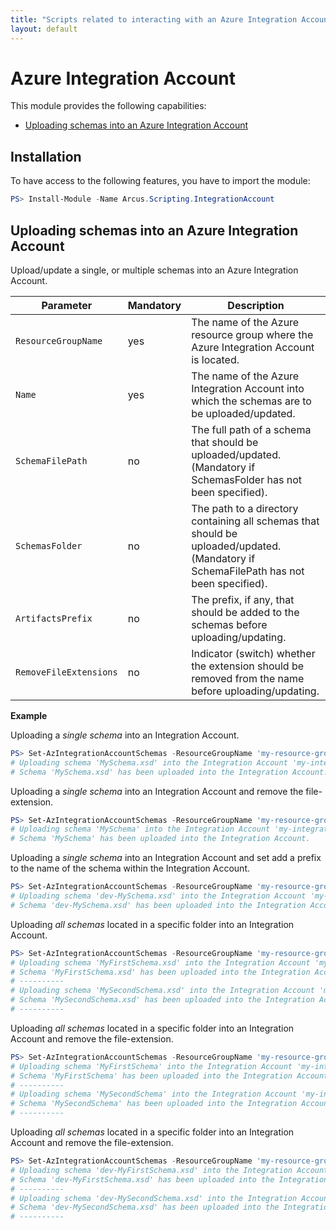 ```yaml
---
title: "Scripts related to interacting with an Azure Integration Account"
layout: default
---
```


# Azure Integration Account

This module provides the following capabilities:
- [Uploading schemas into an Azure Integration Account](#uploading-schemas-into-an-azure-integration-account)

## Installation

To have access to the following features, you have to import the module:

```powershell
PS> Install-Module -Name Arcus.Scripting.IntegrationAccount
```

## Uploading schemas into an Azure Integration Account

Upload/update a single, or multiple schemas into an Azure Integration Account.

| Parameter              | Mandatory | Description                                                                                                                            |
| ---------------------- | --------- | -------------------------------------------------------------------------------------------------------------------------------------- |
| `ResourceGroupName`    | yes       | The name of the Azure resource group where the Azure Integration Account is located.                                                   |
| `Name`                 | yes       | The name of the Azure Integration Account into which the schemas are to be uploaded/updated.                                           |
| `SchemaFilePath`       | no        | The full path of a schema that should be uploaded/updated. (Mandatory if SchemasFolder has not been specified).                        |
| `SchemasFolder`        | no        | The path to a directory containing all schemas that should be uploaded/updated. (Mandatory if SchemaFilePath has not been specified).  |
| `ArtifactsPrefix`      | no        | The prefix, if any, that should be added to the schemas before uploading/updating.                                                     |
| `RemoveFileExtensions` | no        | Indicator (switch) whether the extension should be removed from the name before uploading/updating.                                    |

**Example**  

Uploading a *single schema* into an Integration Account.  
```powershell
PS> Set-AzIntegrationAccountSchemas -ResourceGroupName 'my-resource-group' -Name 'my-integration-account' -SchemaFilePath "C:\Schemas\MySchema.xsd"
# Uploading schema 'MySchema.xsd' into the Integration Account 'my-integration-account'
# Schema 'MySchema.xsd' has been uploaded into the Integration Account.
```

Uploading a *single schema* into an Integration Account and remove the file-extension.  
```powershell
PS> Set-AzIntegrationAccountSchemas -ResourceGroupName 'my-resource-group' -Name 'my-integration-account' -SchemaFilePath "C:\Schemas\MySchema.xsd" -RemoveFileExtensions
# Uploading schema 'MySchema' into the Integration Account 'my-integration-account'
# Schema 'MySchema' has been uploaded into the Integration Account.
```
Uploading a *single schema* into an Integration Account and set add a prefix to the name of the schema within the Integration Account.  
```powershell
PS> Set-AzIntegrationAccountSchemas -ResourceGroupName 'my-resource-group' -Name 'my-integration-account' -SchemaFilePath "C:\Schemas\MySchema.xsd" -ArtifactsPrefix 'dev-'
# Uploading schema 'dev-MySchema.xsd' into the Integration Account 'my-integration-account'
# Schema 'dev-MySchema.xsd' has been uploaded into the Integration Account.
```

Uploading *all schemas* located in a specific folder into an Integration Account.  
```powershell
PS> Set-AzIntegrationAccountSchemas -ResourceGroupName 'my-resource-group' -Name 'my-integration-account' -SchemasFolder "C:\Schemas"
# Uploading schema 'MyFirstSchema.xsd' into the Integration Account 'my-integration-account'
# Schema 'MyFirstSchema.xsd' has been uploaded into the Integration Account.
# ----------
# Uploading schema 'MySecondSchema.xsd' into the Integration Account 'my-integration-account'
# Schema 'MySecondSchema.xsd' has been uploaded into the Integration Account.
# ----------
```

Uploading *all schemas* located in a specific folder into an Integration Account and remove the file-extension.  
```powershell
PS> Set-AzIntegrationAccountSchemas -ResourceGroupName 'my-resource-group' -Name 'my-integration-account' -SchemasFolder "C:\Schemas" -RemoveFileExtensions
# Uploading schema 'MyFirstSchema' into the Integration Account 'my-integration-account'
# Schema 'MyFirstSchema' has been uploaded into the Integration Account.
# ----------
# Uploading schema 'MySecondSchema' into the Integration Account 'my-integration-account'
# Schema 'MySecondSchema' has been uploaded into the Integration Account.
# ----------
```

Uploading *all schemas* located in a specific folder into an Integration Account and remove the file-extension.  
```powershell
PS> Set-AzIntegrationAccountSchemas -ResourceGroupName 'my-resource-group' -Name 'my-integration-account' -SchemasFolder "C:\Schemas" -ArtifactsPrefix 'dev-'
# Uploading schema 'dev-MyFirstSchema.xsd' into the Integration Account 'my-integration-account'
# Schema 'dev-MyFirstSchema.xsd' has been uploaded into the Integration Account.
# ----------
# Uploading schema 'dev-MySecondSchema.xsd' into the Integration Account 'my-integration-account'
# Schema 'dev-MySecondSchema.xsd' has been uploaded into the Integration Account.
# ----------
```




